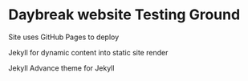 # Daybreak website Testing Ground

Site uses GitHub Pages to deploy

Jekyll for dynamic content into static site render

Jekyll Advance theme for Jekyll

